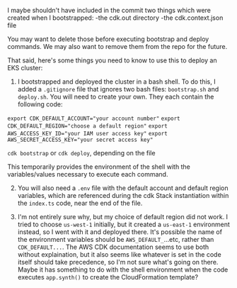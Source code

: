 I maybe shouldn't have included in the commit two things which were created when I bootstrapped:
-the cdk.out directory
-the cdk.context.json file

You may want to delete those before executing bootstrap and deploy commands. We may also want to remove them from the repo for the future.

That said, here's some things you need to know to use this to deploy an EKS cluster:

1. I bootstrapped and deployed the cluster in a bash shell. To do this, I added a `.gitignore` file that ignores two bash files: `bootstrap.sh` and `deploy.sh`. You will need to create your own. They each contain the following code:

`export CDK_DEFAULT_ACCOUNT="your account number"`
`export CDK_DEFAULT_REGION="choose a default region"`
`export AWS_ACCESS_KEY_ID="your IAM user access key"`
`export AWS_SECRET_ACCESS_KEY="your secret access key"`

`cdk bootstrap` or `cdk deploy`, depending on the file

This temporarily provides the environment of the shell with the variables/values necessary to execute each command.

2. You will also need a `.env` file with the default account and default region variables, which are referenced during the cdk Stack instantiation within the `index.ts` code, near the end of the file.

3. I'm not entirely sure why, but my choice of default region did not work. I tried to choose `us-west-1` initially, but it created a `us-east-1` environment instead, so I went with it and deployed there. It's possible the name of the environment variables should be `AWS_DEFAULT_`...etc, rather than `CDK_DEFAULT...`. The AWS CDK documentation seems to use both without explaination, but it also seems like whatever is set in the code itself should take precedence, so I'm not sure what's going on there. Maybe it has something to do with the shell environment when the code executes `app.synth()` to create the CloudFormation template?
